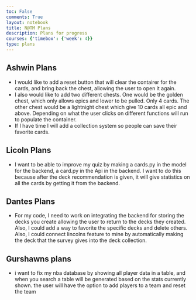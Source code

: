 ```yaml
---
toc: False
comments: True
layout: notebook
title: N@TM Plans
description: Plans for progress
courses: {'timebox': {'week': 4}}
type: plans
---
```


## Ashwin Plans
- I would like to add a reset button that will clear the contairer for the cards, and bring back the chest, allowing the user to open it again.
- I also would like to add two different chests. One would be the golden chest, which only allows epics and lower to be pulled. Only 4 cards. The other chest would be a lightnight chest which give 10 cards all epic and above. Depending on what the user clicks on different functions will run to populate the container.
- If I have time I will add a collection system so people can save their favorite cards.

## Licoln Plans
- I want to be able to improve my quiz by making a cards.py in the model for the backend, a card.py in the Api in the backend. I want to do this because after the deck recommendation is given, it will give statistics on all the cards by getting it from the backend.

## Dantes Plans
- For my code, I need to work on integrating the backend for storing the decks you create allowing the user to return to the decks they created. Also, I could add a way to favorite the specific decks and delete others. Also, I could connect lincolns feature to mine by automatically making the deck that the survey gives into the deck collection.

## Gurshawns plans
- i want to fix my nba database by showing all player data in a table, and when you search a table will be generated based on the stats currently shown. the user will have the option to add players to a team and reset the team
